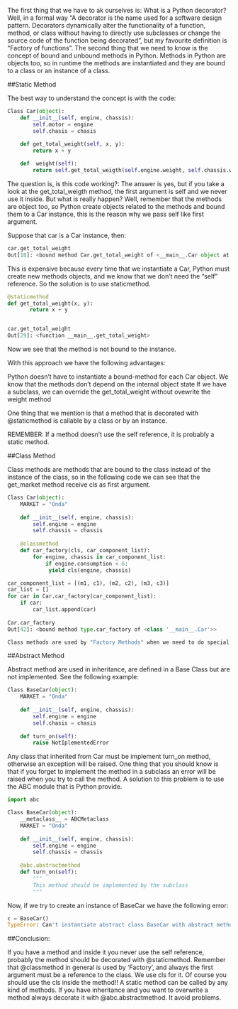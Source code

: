 <!--
.. title: Static, Class and Abstract Decorators in Python
.. slug: static-class-and-abstract-decorators
.. date: 2017-11-07 09:17:04 UTC+01:00
.. tags: python
.. category: python, decorators
.. link: 
.. description:
.. type: text
-->


The first thing that we have to ak ourselves is: What is a Python decorator? Well, in a formal way “A decorator is the name used for a software design pattern. Decorators dynamically alter the functionality of a function, method, or class without having to directly use subclasses or change the source code of the function being decorated”, but my favourite definition is “Factory of functions”. 
The second thing that we need to know is the concept of bound and unbound methods in Python. Methods in Python are objects too, so in runtime the methods are instantiated and they are bound to a class or an instance of a class.

##Static Method

The best way to understand the concept is with the code:

```python
Class Car(object):
    def __init__(self, engine, chassis):
        self.motor = engine
        self.chasis = chasis
    
    def get_total_weight(self, x, y):
        return x + y

    def  weight(self):
        return self.get_total_weigth(self.engine.weight, self.chassis.weight)
```


The question is, is this code working?: The answer is yes, but if you take a look at the get_total_weigth method, the first argument is self and we never use it inside. But what is really happen? Well, remember that the methods are object too, so Python create objects related to the methods and bound them to a Car instance, this is the reason why we pass self like first argument. 

Suppose that car is a Car instance, then:

```python
car.get_total_weight
Out[18]: <bound method Car.get_total_weight of <__main__.Car object at 0x7f72d7dbb750>>
```


This is expensive because every time that we instantiate a Car, Python must create new methods objects,  and  we know that we don’t need the “self” reference. So the solution is to use staticmethod. 

```python
@staticmethod    
def get_total_weight(x, y):
       return x + y


car.get_total_weight
Out[29]: <function __main__.get_total_weight>
```

Now we see that the method is not bound to the instance.

With this approach we have the following advantages:

Python doesn’t have to instantiate a bound-method for each Car object.
We know that the methods don’t  depend on the internal object state
If we have a subclass, we can override the get_total_weight without ovewrite the weight method

One thing that we mention is that a method that is decorated with @staticmethod is callable by a class or by an instance.

REMEMBER: If a method doesn’t use the self reference, it is probably a static method.  

##Class Method

Class methods are methods that are bound to the class instead of the instance of the class, so in the following code we can see that the get_market method receive cls as first argument. 

```python
Class Car(object):
    MARKET = "Onda"    
    
    def __init__(self, engine, chassis):
        self.engine = engine
        self.chassis = chassis
    
    @classmethod
    def car_factory(cls, car_component_list):
        for engine, chassis in car_component_list:
            if engine.consumption < 6:
	         yield cls(engine, chassis)

car_component_list = [(m1, c1), (m2, c2), (m3, c3)]
car_list = []
for car in Car.car_factory(car_component_list):
    if car:
        car_list.append(car)
   
Car.car_factory
Out[42]: <bound method type.car_factory of <class '__main__.Car'>>

Class methods are used by "Factory Methods" when we need to do special operations and then return an instance of the class,  and to call a method that has been decorated with staticmethod.  
```


##Abstract Method

Abstract method are used in inheritance, are defined in a Base Class but are not implemented. See the following example:

```python
Class BaseCar(object):
    MARKET = "Onda"    
   
    def __init__(self, engine, chassis):
        self.engine = engine
        self.chasis = chasis
    
    def turn_on(self):
        raise NotIplementedError
```

Any class that inherited from Car must be implement turn_on method, otherwise an exception will be raised.
One thing that you should know is that if you forget to implement the method in a subclass an error will be raised when you try to call the method. A solution to this problem is to use the ABC module that is Python provide.

```python
import abc

Class BaseCar(object):
    __metaclass__ = ABCMetaclass
    MARKET = "Onda"
   
    def __init__(self, engine, chassis):
        self.engine = engine
        self.chassis = chassis
    
    @abc.abstractmethod
    def turn_on(self):
        """
        This method should be implemented by the subclass
        """
```

Now, if we try to create an instance of BaseCar we have the following error:

```python
c = BaseCar()
TypeError: Can't instantiate abstract class BaseCar with abstract methods turn_on
```


##Conclusion:

If you have a method and inside it you never use the self reference, probably the method should be decorated with @staticmethod.
Remember that @classmethod in general is used by ‘Factory’, and always the first argument must be a reference to the class. We use cls for it. Of course you should use the cls inside the method!!
A static method can be called by any kind of methods.
If you have inheritance and you want to overwrite a method always decorate it with @abc.abstractmethod. It avoid problems. 